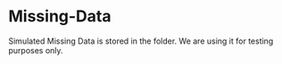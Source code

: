 # Missing-Data
Simulated Missing Data is stored in the folder. We are using it for testing purposes only.
